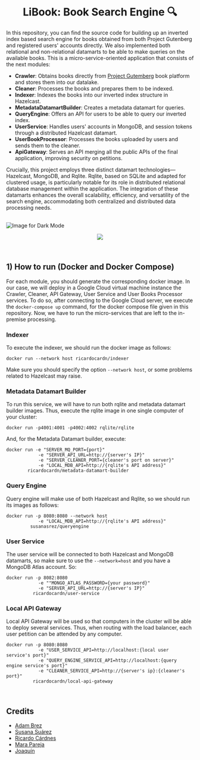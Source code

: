 <h1 align="center">LiBook: Book Search Engine 🔍</h1>

In this repository, you can find the source code for building up an inverted index based search engine for books obtained from both Project Gutenberg and registered users' accounts directly. We also implemented both relational and non-relational datamarts to be able to make queries on the available books. This is a micro-service-oriented application that consists of the next modules:
- <b>Crawler</b>: Obtains books directly from [Project Gutemberg](https://www.gutenberg.org/) book platform and stores them into our datalake.
- <b>Cleaner</b>: Processes the books and prepares them to be indexed.
- <b>Indexer</b>: Indexes the books into our inverted index structure in Hazelcast.
- <b>MetadataDatamartBuilder</b>: Creates a metadata datamart for queries.
- <b>QueryEngine</b>: Offers an API for users to be able to query our inverted index.
- <b>UserService</b>: Handles users' accounts in MongoDB, and session tokens through a distributed Hazelcast datamart.
- <b>UserBookProcessor</b>: Processes the books uploaded by users and sends them to the cleaner.
- <b>ApiGateway</b>: Serves an API merging all the public APIs of the final application, improving security on petitions.

Crucially, this project employs three distinct datamart technologies—Hazelcast, MongoDB, and Rqlite. Rqlite, based on SQLite and adapted for clustered usage, is particularly notable for its role in distributed relational database management within the application. The integration of these datamarts enhances the overall scalability, efficiency, and versatility of the search engine, accommodating both centralized and distributed data processing needs.

<br>

<img src="https://github.com/ricardocardn/LiBook/blob/master/resources/arq_final.png" alt="Image for Dark Mode">

<br>

<p align="center"><img src="https://skills.thijs.gg/icons?i=docker,java,nginx,mongodb,sqlite,git&theme=dark"></p>

<br>
<h2>1) <b>How to run</b> (Docker and Docker Compose)</h2>

For each module, you should generate the corresponding docker image. In our case, we will deploy in a Google Cloud virtual machine instance the Crawler, Cleaner, API Gateway, User Service and User Books Processor services. To do so, after connecting to the Google Cloud server, we execute the ```docker-compose up``` command, for the docker compose file given in this repository. Now, we have to run the micro-services that are left to the in-premise processing.

<h3><b>Indexer</b></h3>
To execute the indexer, we should run the docker image as follows:

```
docker run --network host ricardocardn/indexer
```

Make sure you should specify the option ```--network host```, or some problems related to Hazelcast may raise.

<h3><b>Metadata Datamart Builder</b></h3>

To run this service, we will have to run both rqlite and metadata datamart builder images. Thus, execute the rqlite image in one single computer of your cluster:

```
docker run -p4001:4001 -p4002:4002 rqlite/rqlite
```

And, for the Metadata Datamart builder, execute:

```
docker run -e "SERVER_MQ_PORT={port}"
            -e "SERVER_API_URL=http://{server's IP}"
            -e "SERVER_CLEANER_PORT={cleaner's port on server}"
            -e "LOCAL_MDB_API=http://{rqlite's API address}"
        ricardocardn/metadata-datamart-builder
```

<h3><b>Query Engine</b></h3>

Query engine will make use of both Hazelcast and Rqlite, so we should run its images as follows:

```
docker run -p 8080:8080 --network host
            -e "LOCAL_MDB_API=http://{rqlite's API address}"
         susanasrez/queryengine
```

<h3><b>User Service</b></h3>

The user service will be connected to both Hazelcast and MongoDB datamarts, so make sure to use the ```--network=host``` and you have a MongoDB Atlas account. So:
```
docker run -p 8082:8080
            -e ""MONGO_ATLAS_PASSWORD={your password}"
            -e "SERVER_API_URL=http://{server's IP}"
          ricardocardn/user-service
```

<h3><b>Local API Gateway</b></h3>

Local API Gateway will be used so that computers in the cluster will be able to deploy several services. Thus, when routing with the load balancer, each user petition can be attended by any computer.

```
docker run -p 8080:8080
            -e "USER_SERVICE_API=http://localhost:{local user service's port}"
            -e "QUERY_ENGINE_SERVICE_API=http://localhost:{query engine service's port}"
            -e "CLEANER_SERVICE_API=http://{server's ip}:{cleaner's port}"
          ricardocardn/local-api-gateway
```



<br>
<h2>Credits</h2>


- [Adam Brez](https://github.com/breznada/)
- [Susana Suárez](https://github.com/susanasrez)
- [Ricardo Cárdnes](https://github.com/ricardocardn)
- [Mara Pareja](https://github.com/marapareja17)
- [Joaquín](https://github.com/JoaquinIP)
